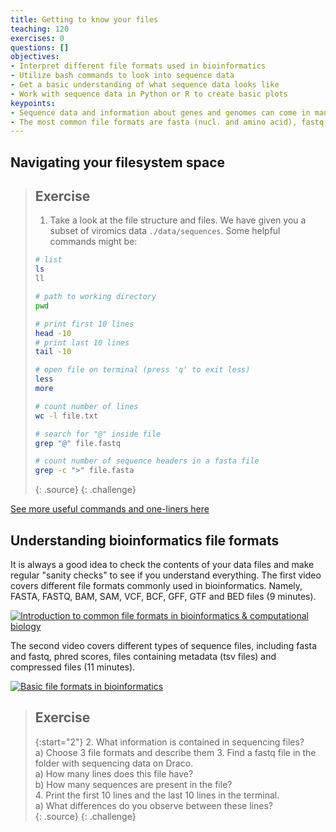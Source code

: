 ```yaml
---
title: Getting to know your files
teaching: 120
exercises: 0
questions: []
objectives:
- Interpret different file formats used in bioinformatics
- Utilize bash commands to look into sequence data
- Get a basic understanding of what sequence data looks like
- Work with sequence data in Python or R to create basic plots
keypoints:
- Sequence data and information about genes and genomes can come in many different formats
- The most common file formats are fasta (nucl. and amino acid), fastq, sam and bam, genbank, gff and tsv files
---
```


## Navigating your filesystem space

> ## Exercise
> 1. Take a look at the file structure and files. We have given you a subset of viromics data `./data/sequences`. Some helpful commands might be:
> 
> ```bash
> # list
> ls
> ll
>
> # path to working directory
> pwd
>
> # print first 10 lines
> head -10
> # print last 10 lines
> tail -10
>
> # open file on terminal (press 'q' to exit less)
> less
> more
>
> # count number of lines
> wc -l file.txt
>
> # search for "@" inside file 
> grep "@" file.fastq
>
> # count number of sequence headers in a fasta file
> grep -c ">" file.fasta
>
> ```
> {: .source}
{: .challenge}


[See more useful commands and one-liners here](https://github.com/vmkhot/useful-scripts/blob/main/Linux%20Commands%20Cheat%20Sheet.md#linux-commands-cheat-sheet)


## Understanding bioinformatics file formats

It is always a good idea to check the contents of your data files and make regular "sanity checks" to see if you understand everything. The first video covers different file formats commonly used in bioinformatics. Namely, FASTA, FASTQ, BAM, SAM, VCF, BCF, GFF, GTF and BED files (9 minutes).

[![Introduction to common file formats in bioinformatics & computational biology](https://img.youtube.com/vi/KZ2wqKFerG0/0.jpg)](https://www.youtube.com/watch?v=KZ2wqKFerG0&ab_channel=edu-ome)

The second video covers different types of sequence files, including fasta and fastq, phred scores, files containing metadata (tsv files) and compressed files (11 minutes).

[![Basic file formats in bioinformatics](https://img.youtube.com/vi/D4WDdAbZW1Y/0.jpg)]( https://www.youtube.com/watch?v=D4WDdAbZW1Y&ab_channel=BasE.Dutilh)

> ## Exercise
>
> {:start="2"}
> 2. What information is contained in sequencing files?  
>     a) Choose 3 file formats and describe them
> 3. Find a fastq file in the folder with sequencing data on Draco.  
>     a) How many lines does this file have?  
>     b) How many sequences are present in the file?  
> 4. Print the first 10 lines and the last 10 lines in the terminal.  
>     a) What differences do you observe between these lines?  
> {: .source}
{: .challenge}
